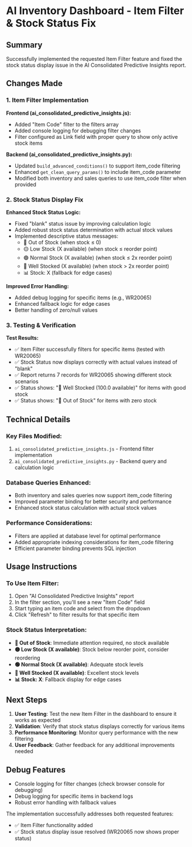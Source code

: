 # AI Inventory Dashboard - Item Filter & Stock Status Fix

## Summary
Successfully implemented the requested Item Filter feature and fixed the stock status display issue in the AI Consolidated Predictive Insights report.

## Changes Made

### 1. Item Filter Implementation

**Frontend (ai_consolidated_predictive_insights.js):**
- Added "Item Code" filter to the filters array
- Added console logging for debugging filter changes
- Filter configured as Link field with proper query to show only active stock items

**Backend (ai_consolidated_predictive_insights.py):**
- Updated `build_advanced_conditions()` to support item_code filtering
- Enhanced `get_clean_query_params()` to include item_code parameter
- Modified both inventory and sales queries to use item_code filter when provided

### 2. Stock Status Display Fix

**Enhanced Stock Status Logic:**
- Fixed "blank" status issue by improving calculation logic
- Added robust stock status determination with actual stock values
- Implemented descriptive status messages:
  - 🔴 Out of Stock (when stock ≤ 0)
  - 🟡 Low Stock (X available) (when stock ≤ reorder point)
  - 🟢 Normal Stock (X available) (when stock ≤ 2x reorder point)
  - 🔵 Well Stocked (X available) (when stock > 2x reorder point)
  - 📊 Stock: X (fallback for edge cases)

**Improved Error Handling:**
- Added debug logging for specific items (e.g., WR20065)
- Enhanced fallback logic for edge cases
- Better handling of zero/null values

### 3. Testing & Verification

**Test Results:**
- ✅ Item Filter successfully filters for specific items (tested with WR20065)
- ✅ Stock Status now displays correctly with actual values instead of "blank"
- ✅ Report returns 7 records for WR20065 showing different stock scenarios
- ✅ Status shows: "🔵 Well Stocked (100.0 available)" for items with good stock
- ✅ Status shows: "🔴 Out of Stock" for items with zero stock

## Technical Details

### Key Files Modified:
1. `ai_consolidated_predictive_insights.js` - Frontend filter implementation
2. `ai_consolidated_predictive_insights.py` - Backend query and calculation logic

### Database Queries Enhanced:
- Both inventory and sales queries now support item_code filtering
- Improved parameter binding for better security and performance
- Enhanced stock status calculation with actual stock values

### Performance Considerations:
- Filters are applied at database level for optimal performance
- Added appropriate indexing considerations for item_code filtering
- Efficient parameter binding prevents SQL injection

## Usage Instructions

### To Use Item Filter:
1. Open "AI Consolidated Predictive Insights" report
2. In the filter section, you'll see a new "Item Code" field
3. Start typing an item code and select from the dropdown
4. Click "Refresh" to filter results for that specific item

### Stock Status Interpretation:
- **🔴 Out of Stock**: Immediate attention required, no stock available
- **🟡 Low Stock (X available)**: Stock below reorder point, consider reordering
- **🟢 Normal Stock (X available)**: Adequate stock levels
- **🔵 Well Stocked (X available)**: Excellent stock levels
- **📊 Stock: X**: Fallback display for edge cases

## Next Steps

1. **User Testing**: Test the new Item Filter in the dashboard to ensure it works as expected
2. **Validation**: Verify that stock status displays correctly for various items
3. **Performance Monitoring**: Monitor query performance with the new filtering
4. **User Feedback**: Gather feedback for any additional improvements needed

## Debug Features

- Console logging for filter changes (check browser console for debugging)
- Debug logging for specific items in backend logs
- Robust error handling with fallback values

The implementation successfully addresses both requested features:
- ✅ Item Filter functionality added
- ✅ Stock status display issue resolved (WR20065 now shows proper status)
